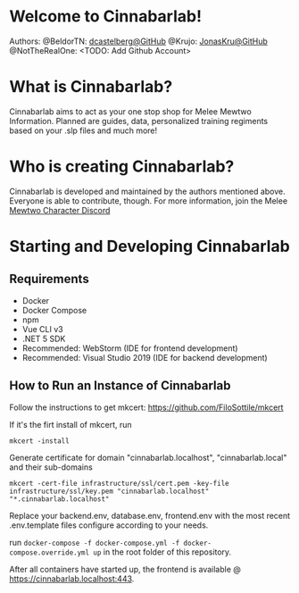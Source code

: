# Welcome to Cinnabarlab!

Authors:
@BeldorTN: [dcastelberg@GitHub](https://github.com/dcastelberg)
@Krujo: [JonasKru@GitHub](https://github.com/JonasKru)
@NotTheRealOne: <TODO: Add Github Account>

# What is Cinnabarlab?

Cinnabarlab aims to act as your one stop shop for Melee Mewtwo Information. Planned are guides, data, personalized training regiments based on your .slp files and much more!

# Who is creating Cinnabarlab?

Cinnabarlab is developed and maintained by the authors mentioned above. Everyone is able to contribute, though. For more information, join the Melee [Mewtwo Character Discord](https://discord.gg/invite/5cS8eeT)

# Starting and Developing Cinnabarlab
## Requirements
 - Docker
 - Docker Compose
 - npm
 - Vue CLI v3
 - .NET 5 SDK
 - Recommended: WebStorm (IDE for frontend development)
 - Recommended: Visual Studio 2019 (IDE for backend development)

## How to Run an Instance of Cinnabarlab

Follow the instructions to get mkcert: https://github.com/FiloSottile/mkcert

If it's the firt install of mkcert, run

`mkcert -install`

Generate certificate for domain "cinnabarlab.localhost", "cinnabarlab.local" and their sub-domains

`mkcert -cert-file infrastructure/ssl/cert.pem -key-file infrastructure/ssl/key.pem "cinnabarlab.localhost" "*.cinnabarlab.localhost"`

Replace your backend.env, database.env, frontend.env with the most recent .env.template files configure according to your needs.

run `docker-compose -f docker-compose.yml -f docker-compose.override.yml up` in the root folder of this repository.

After all containers have started up, the frontend is available @ https://cinnabarlab.localhost:443.
